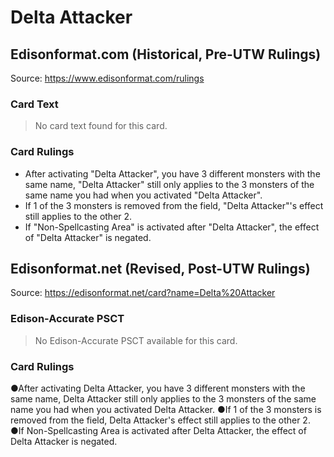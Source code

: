 # Delta Attacker

## Edisonformat.com (Historical, Pre-UTW Rulings)

Source: https://www.edisonformat.com/rulings

### Card Text

> No card text found for this card.

### Card Rulings

*   After activating "Delta Attacker", you have 3 different monsters with the same name, "Delta Attacker" still only applies to the 3 monsters of the same name you had when you activated "Delta Attacker".
*   If 1 of the 3 monsters is removed from the field, "Delta Attacker"'s effect still applies to the other 2.
*   If "Non-Spellcasting Area" is activated after "Delta Attacker", the effect of "Delta Attacker" is negated.

## Edisonformat.net (Revised, Post-UTW Rulings)

Source: https://edisonformat.net/card?name=Delta%20Attacker

### Edison-Accurate PSCT

> No Edison-Accurate PSCT available for this card.

### Card Rulings

●After activating Delta Attacker, you have 3 different monsters with the same name, Delta Attacker still only applies to the 3 monsters of the same name you had when you activated Delta Attacker.
●If 1 of the 3 monsters is removed from the field, Delta Attacker's effect still applies to the other 2.
●If Non-Spellcasting Area is activated after Delta Attacker, the effect of Delta Attacker is negated.
            